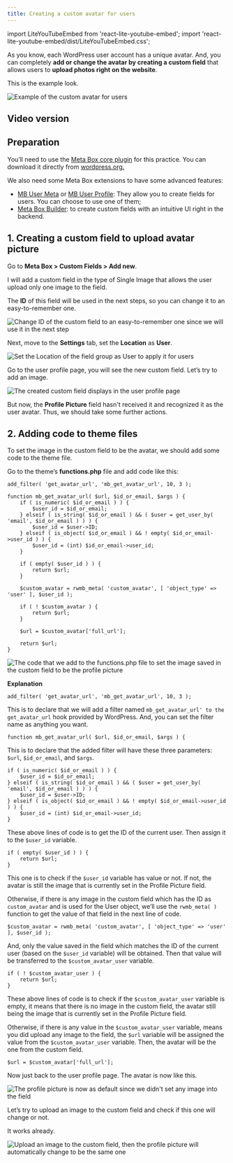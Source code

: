 ```yaml
---
title: Creating a custom avatar for users
---
```


import LiteYouTubeEmbed from 'react-lite-youtube-embed';
import 'react-lite-youtube-embed/dist/LiteYouTubeEmbed.css';

As you know, each WordPress user account has a unique avatar. And, you can completely **add or change the avatar by creating a custom field** that allows users to **upload photos right on the website**.

This is the example look.

![Example of the custom avatar for users](https://i.imgur.com/nDAnx3y.png)

## Video version

<LiteYouTubeEmbed id='FbjNorcc9Js' />

## Preparation

You’ll need to use the [Meta Box core plugin](https://wordpress.org/plugins/meta-box/) for this practice. You can download it directly from [wordpress.org.](https://wordpress.org/plugins/meta-box/)

We also need some Meta Box extensions to have some advanced features:

* [MB User Meta](https://metabox.io/plugins/mb-user-meta/) or [MB User Profile](https://metabox.io/plugins/mb-user-profile/): They allow you to create fields for users. You can choose to use one of them;
* [Meta Box Builder](https://metabox.io/plugins/meta-box-builder/): to create custom fields with an intuitive UI right in the backend.

## 1. Creating a custom field to upload avatar picture

Go to **Meta Box > Custom Fields > Add new**.

I will add a custom field in the type of Single Image that allows the user upload only one image to the field.

The **ID** of this field will be used in the next steps, so you can change it to an easy-to-remember one.

![Change ID of the custom field to an easy-to-remember one since we will use it in the next step](https://i.imgur.com/VuJxEmP.png)

Next, move to the **Settings** tab, set the **Location** as **User**.

![Set the Location of the field group as User to apply it for users](https://i.imgur.com/wAIXSKl.png)

Go to the user profile page, you will see the new custom field. Let’s try to add an image.

![The created custom field displays in the user profile page](https://i.imgur.com/dgFPO3M.png)

But now, the **Profile Picture** field hasn't received it and recognized it as the user avatar. Thus, we should take some further actions.

## 2. Adding code to theme files

To set the image in the custom field to be the avatar, we should add some code to the theme file.

Go to the theme’s **functions.php** file and add code like this:

```
add_filter( 'get_avatar_url', 'mb_get_avatar_url', 10, 3 );

function mb_get_avatar_url( $url, $id_or_email, $args ) {
    if ( is_numeric( $id_or_email ) ) {
        $user_id = $id_or_email;
    } elseif ( is_string( $id_or_email ) && ( $user = get_user_by( 'email', $id_or_email ) ) ) {
        $user_id = $user->ID;
    } elseif ( is_object( $id_or_email ) && ! empty( $id_or_email->user_id ) ) {
        $user_id = (int) $id_or_email->user_id;
    }

    if ( empty( $user_id ) ) {
        return $url;
    }

    $custom_avatar = rwmb_meta( 'custom_avatar', [ 'object_type' => 'user' ], $user_id );

    if ( ! $custom_avatar ) {
        return $url;
    }

    $url = $custom_avatar['full_url'];

    return $url;
}
```

![The code that we add to the functions.php file to set the image saved in the custom field to be the profile picture](https://i.imgur.com/vNiMzXi.png)

**Explanation**

```
add_filter( 'get_avatar_url', 'mb_get_avatar_url', 10, 3 );
```

This is to declare that we will add a filter named `mb_get_avatar_url' to the` `get_avatar_url` hook provided by WordPress. And, you can set the filter name as anything you want.

```
function mb_get_avatar_url( $url, $id_or_email, $args ) {
```

This is to declare that the added filter will have these three parameters: `$url`, `$id_or_email`, and `$args`.

```
if ( is_numeric( $id_or_email ) ) {
    $user_id = $id_or_email;
} elseif ( is_string( $id_or_email ) && ( $user = get_user_by( 'email', $id_or_email ) ) ) {
    $user_id = $user->ID;
} elseif ( is_object( $id_or_email ) && ! empty( $id_or_email->user_id ) ) {
    $user_id = (int) $id_or_email->user_id;
}
```

These above lines of code is to get the ID of the current user. Then assign it to the `$user_id` variable.

```
if ( empty( $user_id ) ) {
    return $url;
}
```

This one is to check if the `$user_id` variable has value or not. If not, the avatar is still the image that is currently set in the Profile Picture field.

Otherwise, if there is any image in the custom field which has the ID as `custom_avatar` and is used for the User object, we’ll use the `rwmb_meta( )` function to get the value of that field in the next line of code.

```
$custom_avatar = rwmb_meta( 'custom_avatar', [ 'object_type' => 'user' ], $user_id );
```

And, only the value saved in the field which matches the ID of the current user (based on the `$user_id` variable) will be obtained. Then that value will be transferred to the `$custom_avatar_user` variable.

```
if ( ! $custom_avatar_user ) {
    return $url;
}
```

These above lines of code is to check if the `$custom_avatar_user` variable is empty, it means that there is no image in the custom field, the avatar still being the image that is currently set in the Profile Picture field.

Otherwise, if there is any value in the `$custom_avatar_user` variable, means you did upload any image to the field, the `$url` variable will be assigned the value from the `$custom_avatar_user` variable. Then, the avatar will be the one from the custom field.

```
$url = $custom_avatar['full_url'];
```

Now just back to the user profile page. The avatar is now like this.

![The profile picture is now as default since we didn't set any image into the field](https://i.imgur.com/ctjmQEY.jpg)

Let’s try to upload an image to the custom field and check if this one will change or not.

It works already.

![Upload an image to the custom field, then the profile picture will automatically change to be the same one](https://i.imgur.com/GjtYfKx.png)
